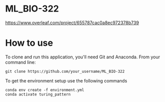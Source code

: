 # ML_BIO-322
https://www.overleaf.com/project/655787cac0a8ec972378b739
# How to use
To clone and run this application, you'll need Git and Anaconda. From your command line:
```
git clone https://github.com/your_username/ML_BIO-322
```
To get the environment setup use the following commands
```
conda env create -f environment.yml
conda activate turing_pattern
```


